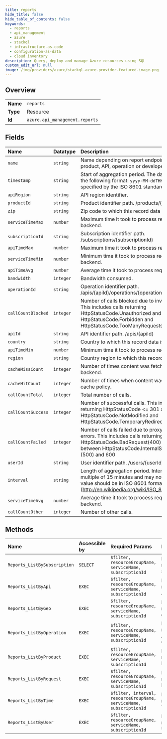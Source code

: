 ```yaml
---
title: reports
hide_title: false
hide_table_of_contents: false
keywords:
  - reports
  - api_management
  - azure    
  - stackql
  - infrastructure-as-code
  - configuration-as-data
  - cloud inventory
description: Query, deploy and manage Azure resources using SQL
custom_edit_url: null
image: /img/providers/azure/stackql-azure-provider-featured-image.png
---
```

  
    

## Overview
<table><tbody>
<tr><td><b>Name</b></td><td><code>reports</code></td></tr>
<tr><td><b>Type</b></td><td>Resource</td></tr>
<tr><td><b>Id</b></td><td><code>azure.api_management.reports</code></td></tr>
</tbody></table>

## Fields
| Name | Datatype | Description |
|:-----|:---------|:------------|
| `name` | `string` | Name depending on report endpoint specifies product, API, operation or developer name. |
| `timestamp` | `string` | Start of aggregation period. The date conforms to the following format: `yyyy-MM-ddTHH:mm:ssZ` as specified by the ISO 8601 standard.<br /> |
| `apiRegion` | `string` | API region identifier. |
| `productId` | `string` | Product identifier path. /products/&#123;productId&#125; |
| `zip` | `string` | Zip code to which this record data is related. |
| `serviceTimeMax` | `number` | Maximum time it took to process request on backend. |
| `subscriptionId` | `string` | Subscription identifier path. /subscriptions/&#123;subscriptionId&#125; |
| `apiTimeMax` | `number` | Maximum time it took to process request. |
| `serviceTimeMin` | `number` | Minimum time it took to process request on backend. |
| `apiTimeAvg` | `number` | Average time it took to process request. |
| `bandwidth` | `integer` | Bandwidth consumed. |
| `operationId` | `string` | Operation identifier path. /apis/&#123;apiId&#125;/operations/&#123;operationId&#125; |
| `callCountBlocked` | `integer` | Number of calls blocked due to invalid credentials. This includes calls returning HttpStatusCode.Unauthorized and HttpStatusCode.Forbidden and HttpStatusCode.TooManyRequests |
| `apiId` | `string` | API identifier path. /apis/&#123;apiId&#125; |
| `country` | `string` | Country to which this record data is related. |
| `apiTimeMin` | `number` | Minimum time it took to process request. |
| `region` | `string` | Country region to which this record data is related. |
| `cacheMissCount` | `integer` | Number of times content was fetched from backend. |
| `cacheHitCount` | `integer` | Number of times when content was served from cache policy. |
| `callCountTotal` | `integer` | Total number of calls. |
| `callCountSuccess` | `integer` | Number of successful calls. This includes calls returning HttpStatusCode &lt;= 301 and HttpStatusCode.NotModified and HttpStatusCode.TemporaryRedirect |
| `callCountFailed` | `integer` | Number of calls failed due to proxy or backend errors. This includes calls returning HttpStatusCode.BadRequest(400) and any Code between HttpStatusCode.InternalServerError (500) and 600 |
| `userId` | `string` | User identifier path. /users/&#123;userId&#125; |
| `interval` | `string` | Length of aggregation period.  Interval must be multiple of 15 minutes and may not be zero. The value should be in ISO 8601 format (http://en.wikipedia.org/wiki/ISO_8601#Durations). |
| `serviceTimeAvg` | `number` | Average time it took to process request on backend. |
| `callCountOther` | `integer` | Number of other calls. |
## Methods
| Name | Accessible by | Required Params | Description |
|:-----|:--------------|:----------------|:------------|
| `Reports_ListBySubscription` | `SELECT` | `$filter, resourceGroupName, serviceName, subscriptionId` | Lists report records by subscription. |
| `Reports_ListByApi` | `EXEC` | `$filter, resourceGroupName, serviceName, subscriptionId` | Lists report records by API. |
| `Reports_ListByGeo` | `EXEC` | `$filter, resourceGroupName, serviceName, subscriptionId` | Lists report records by geography. |
| `Reports_ListByOperation` | `EXEC` | `$filter, resourceGroupName, serviceName, subscriptionId` | Lists report records by API Operations. |
| `Reports_ListByProduct` | `EXEC` | `$filter, resourceGroupName, serviceName, subscriptionId` | Lists report records by Product. |
| `Reports_ListByRequest` | `EXEC` | `$filter, resourceGroupName, serviceName, subscriptionId` | Lists report records by Request. |
| `Reports_ListByTime` | `EXEC` | `$filter, interval, resourceGroupName, serviceName, subscriptionId` | Lists report records by Time. |
| `Reports_ListByUser` | `EXEC` | `$filter, resourceGroupName, serviceName, subscriptionId` | Lists report records by User. |
